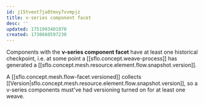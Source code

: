 ```yaml
---
id: j15tveot7ja8tmxy7vvmpjz
title: v-series component facet
desc: ''
updated: 1751993401970
created: 1730660597230
---
```


Components with the **v-series component facet** have at least one historical checkpoint, i.e. at some point a [[sflo.concept.weave-process]] has generated a [[sflo.concept.mesh.resource.element.flow.snapshot.version]].


A [[sflo.concept.mesh.flow-facet.versioned]] collects [[Version|sflo.concept.mesh.resource.element.flow.snapshot.version]], so a v-series components must've had versioning turned on for at least one weave.
